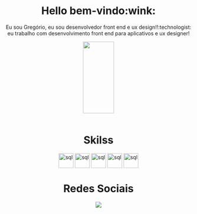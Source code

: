 <div align="center">
 <h1>Hello bem-vindo:wink:</h1>
  <p>Eu sou Gregório, eu sou desenvolvedor front end  e ux design!!:technologist:	</br>
  eu trabalho com desenvolvimento front end para aplicativos e ux designer!
 </p>
</div>

<div align="center">  
  <img width="41%" height="195px" src="https://github-readme-stats.vercel.app/api/top-langs/?username=gregoriodelucca&layout=compact&hide_border=true&title_color=00bfbf&text_color=00bfbf&bg_color=0d1117" />
 
</div>
</div>

<div align="center"><br>
  <h1>Skilss</h1>
     <img align="center" alt="sql" height= "40" width="40"   src="https://cdn.jsdelivr.net/gh/devicons/devicon/icons/figma/figma-original.svg">
     <img align="center" alt="sql" height= "40" width="40"   src="https://cdn.jsdelivr.net/gh/devicons/devicon/icons/react/react-original-wordmark.svg">
     <img align="center" alt="sql" height= "40" width="40"   src="https://cdn.jsdelivr.net/gh/devicons/devicon/icons/sass/sass-original.svg">
     <img align="center" alt="sql" height= "40" width="40"   src="https://cdn.jsdelivr.net/gh/devicons/devicon/icons/nodejs/nodejs-original.svg">
     <img align="center" alt="sql" height= "40" width="40"   src="https://cdn.jsdelivr.net/gh/devicons/devicon/icons/mysql/mysql-original.svg">
 </div>
 


<div align="center"> 
 <h1>Redes Sociais</h1>
  <a href="https://www.linkedin.com/in/gregoriodelucca/" target="_blank"><img src="https://img.shields.io/badge/-linkedin-blue?style=for-the-       badge&logo=instagram&logoColor=white"</a>
</div> 
 </div>




